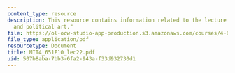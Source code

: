 ```yaml
---
content_type: resource
description: This resource contains information related to the lecture "identity politics
  and political art."
file: https://ol-ocw-studio-app-production.s3.amazonaws.com/courses/4-651-art-since-1940-fall-2010/507b8aba7bb36fa2943af33d932730d1_MIT4_651F10_lec22.pdf
file_type: application/pdf
resourcetype: Document
title: MIT4_651F10_lec22.pdf
uid: 507b8aba-7bb3-6fa2-943a-f33d932730d1
---
```

